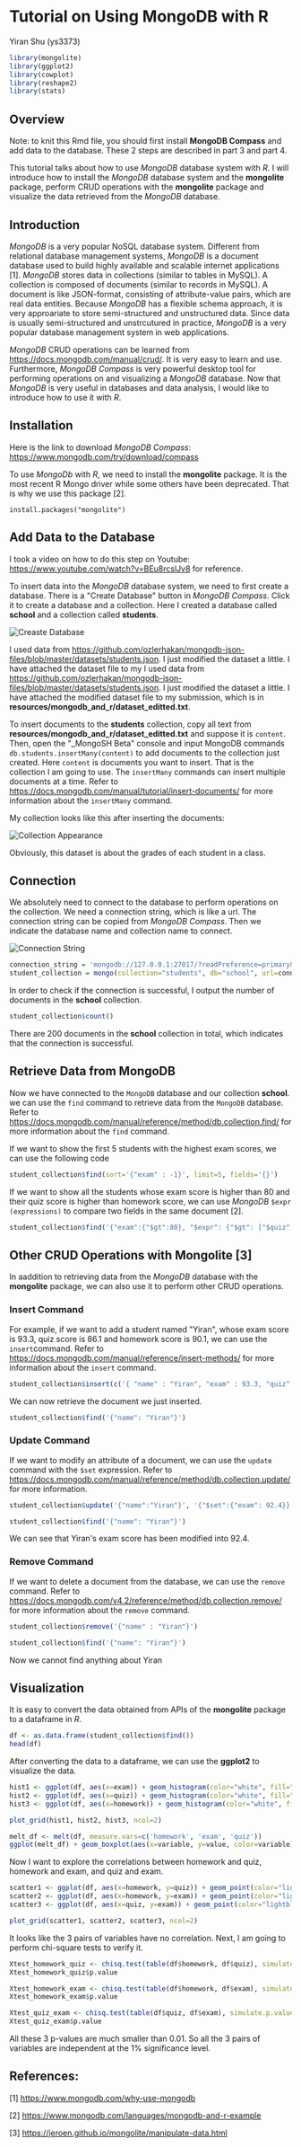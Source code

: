 # Tutorial on Using MongoDB with R

Yiran Shu (ys3373)




```r
library(mongolite)
library(ggplot2)
library(cowplot)
library(reshape2)
library(stats)
```

## Overview

Note: to knit this Rmd file, you should first install **MongoDB Compass** and add data to the database. These 2 steps are described in part 3 and part 4.

This tutorial talks about how to use *MongoDB* database system with *R*. I will introduce how to install the *MongoDB* database system and the **mongolite** package, perform CRUD operations with the **mongolite** package and visualize the data retrieved from the *MongoDB* database. 

## Introduction

*MongoDB* is a very popular NoSQL database system. Different from relational database management systems, *MongoDB* is a document database used to build highly available and scalable internet applications [1]. *MongoDB* stores data in collections (similar to tables in MySQL). A collection is composed of documents (similar to records in MySQL). A document is like JSON-format, consisting of attribute-value pairs, which are real data entities. Because *MongoDB* has a flexible schema approach, it is very approariate to store semi-structured and unstructured data. Since data is usually semi-structured and unstrcutured in practice, *MongoDB* is a very popular database management system in web applications.  

*MongoDB* CRUD operations can be learned from https://docs.mongodb.com/manual/crud/. It is very easy to learn and use. Furthermore,  *MongoDB Compass* is very powerful desktop tool for performing operations on and visualizing a *MongoDB* database. Now that *MongoDB* is very useful in databases and data analysis, I would like to introduce how to use it with *R*.

## Installation

Here is the link to download *MongoDB Compass*: https://www.mongodb.com/try/download/compass

To use *MongoDb* with *R*, we need to install the **mongolite** package. It is the most recent R Mongo driver while some others have been deprecated. That is why we use this package [2].

`install.packages("mongolite")`

## Add Data to the Database

I took a video on how to do this step on Youtube: https://www.youtube.com/watch?v=BEu8rcslJv8 for reference.

To insert data into the *MongoDB* database system, we need to first create a database. There is a "Create Database" button in *MongoDB Compass*. Click it to create a database and a collection. Here I created a database called **school** and a collection called **students**.

![Creaste Database](resources/mongodb_and_r/mongodb_create_database.png)

I used data from https://github.com/ozlerhakan/mongodb-json-files/blob/master/datasets/students.json. I just modified the dataset a little. I have attached the dataset file to my 
I used data from https://github.com/ozlerhakan/mongodb-json-files/blob/master/datasets/students.json. I just modified the dataset a little. I have attached the modified dataset file to my submission, which is in **resources/mongodb_and_r/dataset_editted.txt**.

To insert documents to the **students** collection, copy all text from **resources/mongodb_and_r/dataset_editted.txt** and suppose it is `content`. Then, open the "_MongoSH Beta" console and input MongoDB commands `db.students.insertMany(content)` to add documents to the collection just created. Here `content` is documents you want to insert. That is the collection I am going to use. The `insertMany` commands can insert multiple documents at a time. Refer to https://docs.mongodb.com/manual/tutorial/insert-documents/ for more information about the `insertMany` command. 

My collection looks like this after inserting the documents:

![Collection Appearance](resources/mongodb_and_r/collection_appearance.png)

Obviously, this dataset is about the grades of each student in a class.  

## Connection

We absolutely need to connect to the database to perform operations on the collection. We need a connection string, which is like a url. The connection string can be copied from *MongoDB Compass*. Then we indicate the database name and collection name to connect.

![Connection String](resources/mongodb_and_r/connection_string.png)


```r
connection_string = 'mongodb://127.0.0.1:27017/?readPreference=primary&appname=MongoDB%20Compass&ssl=false'
student_collection = mongo(collection="students", db="school", url=connection_string)
```

In order to check if the connection is successful, I output the number of documents in the **school** collection.

```r
student_collection$count()
```

There are 200 documents in the **school** collection in total, which indicates that the connection is successful.

## Retrieve Data from MongoDB

Now we have connected to the `MongoDB` database and our collection **school**. we can use the `find` command to retrieve data from the `MongoDB` database. Refer to https://docs.mongodb.com/manual/reference/method/db.collection.find/ for more information about the `find` command.

If we want to show the first 5 students with the highest exam scores, we can use the following code

```r
student_collection$find(sort='{"exam" : -1}', limit=5, fields='{}')
```
If we want to show all the students whose exam score is higher than 80 and their quiz score is higher than homework score, we can use *MongoDB* `$expr (expressions)` to compare two fields in the same document [2].

```r
student_collection$find('{"exam":{"$gt":80}, "$expr": {"$gt": ["$quiz","$homework"]}}')
```

## Other CRUD Operations with Mongolite [3]

In aaddition to retrieving data from the *MongoDB* database with the **mongolite** package, we can also use it to perform other CRUD operations.

### Insert Command
For example, if we want to add a student named "Yiran", whose exam score is 93.3, quiz score is 86.1 and homework score is 90.1, we can use the `insert`command. Refer to https://docs.mongodb.com/manual/reference/insert-methods/ for more information about the `insert` command.


```r
student_collection$insert(c('{ "name" : "Yiran", "exam" : 93.3, "quiz" : 86.1, "homework": 90.1 }'))
```

We can now retrieve the document we just inserted.

```r
student_collection$find('{"name": "Yiran"}')
```

### Update Command
If we want to modify an attribute of a document, we can use the `update` command with the `$set` expression. Refer to https://docs.mongodb.com/manual/reference/method/db.collection.update/ for more information.


```r
student_collection$update('{"name":"Yiran"}', '{"$set":{"exam": 92.4}}')
```


```r
student_collection$find('{"name": "Yiran"}')
```

We can see that Yiran's exam score has been modified into 92.4.

### Remove Command
If we want to delete a document from the database, we can use the `remove` command. Refer to https://docs.mongodb.com/v4.2/reference/method/db.collection.remove/ for more information about the `remove` command.


```r
student_collection$remove('{"name" : "Yiran"}')
```


```r
student_collection$find('{"name": "Yiran"}')
```
Now we cannot find anything about Yiran


## Visualization

It is easy to convert the data obtained from APIs of the **mongolite** package to a dataframe in *R*.


```r
df <- as.data.frame(student_collection$find())
head(df)
```

After converting the data to a dataframe, we can use the **ggplot2** to visualize the data.


```r
hist1 <- ggplot(df, aes(x=exam)) + geom_histogram(color="white", fill="lightblue")
hist2 <- ggplot(df, aes(x=quiz)) + geom_histogram(color="white", fill="lightblue")
hist3 <- ggplot(df, aes(x=homework)) + geom_histogram(color="white", fill="lightblue")

plot_grid(hist1, hist2, hist3, ncol=2)
```


```r
melt_df <- melt(df, measure.vars=c('homework', 'exam', 'quiz'))
ggplot(melt_df) + geom_boxplot(aes(x=variable, y=value, color=variable))
```

Now I want to explore the correlations between homework and quiz, homework and exam, and quiz and exam.


```r
scatter1 <- ggplot(df, aes(x=homework, y=quiz)) + geom_point(color="lightblue")
scatter2 <- ggplot(df, aes(x=homework, y=exam)) + geom_point(color="lightblue")
scatter3 <- ggplot(df, aes(x=quiz, y=exam)) + geom_point(color="lightblue")

plot_grid(scatter1, scatter2, scatter3, ncol=2)
```

It looks like the 3 pairs of variables have no correlation. Next, I am going to perform chi-square tests to verify it.


```r
Xtest_homework_quiz <- chisq.test(table(df$homework, df$quiz), simulate.p.value=TRUE, correct=FALSE)
Xtest_homework_quiz$p.value
```


```r
Xtest_homework_exam <- chisq.test(table(df$homework, df$exam), simulate.p.value=TRUE, correct=FALSE)
Xtest_homework_exam$p.value
```


```r
Xtest_quiz_exam <- chisq.test(table(df$quiz, df$exam), simulate.p.value=TRUE, correct=FALSE)
Xtest_quiz_exam$p.value
```

All these 3 p-values are much smaller than 0.01. So all the 3 pairs of variables are independent at the 1% significance level.

## References:
[1] https://www.mongodb.com/why-use-mongodb

[2] https://www.mongodb.com/languages/mongodb-and-r-example

[3] https://jeroen.github.io/mongolite/manipulate-data.html









